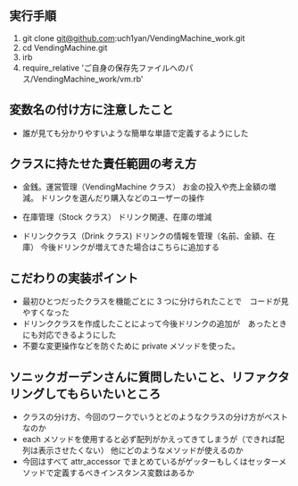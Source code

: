 ## 実行手順

1. git clone git@github.com:uch1yan/VendingMachine_work.git
2. cd VendingMachine.git
3. irb
4. require_relative 'ご自身の保存先ファイルへのパス/VendingMachine_work/vm.rb'

## 変数名の付け方に注意したこと

- 誰が見ても分かりやすいような簡単な単語で定義するようにした

## クラスに持たせた責任範囲の考え方

- 金銭。運営管理（VendingMachine クラス）
  お金の投入や売上金額の増減。
  ドリンクを選んだり購入などのユーザーの操作

- 在庫管理（Stock クラス）
  ドリンク関連、在庫の増減

- ドリンククラス（Drink クラス)
  ドリンクの情報を管理（名前、金額、在庫）
  今後ドリンクが増えてきた場合はこちらに追加する

## こだわりの実装ポイント

- 最初ひとつだったクラスを機能ごとに 3 つに分けられたことで　コードが見やすくなった
- ドリンククラスを作成したことによって今後ドリンクの追加が　あったときにも対応できるようにした
- 不要な変更操作などを防ぐために private メソッドを使った。

## ソニックガーデンさんに質問したいこと、リファクタリングしてもらいたいところ

- クラスの分け方、今回のワークでいうとどのようなクラスの分け方がベストなのか
- each メソッドを使用すると必ず配列がかえってきてしまうが（できれば配列は表示させたくない）
  他にどのようなメソッドが使えるのか
- 今回はすべて attr_accessor でまとめているがゲッターもしくはセッターメソッドで定義するべきインスタンス変数はあるか
